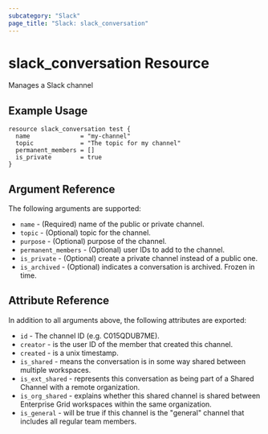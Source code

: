 ```yaml
---
subcategory: "Slack"
page_title: "Slack: slack_conversation"
---
```


# slack_conversation Resource

Manages a Slack channel

## Example Usage

```hcl
resource slack_conversation test {
  name              = "my-channel"
  topic             = "The topic for my channel"
  permanent_members = []
  is_private        = true
}
```

## Argument Reference

The following arguments are supported:

* `name` - (Required) name of the public or private channel.
* `topic` - (Optional) topic for the channel.
* `purpose` - (Optional) purpose of the channel.
* `permanent_members` - (Optional) user IDs to add to the channel.
* `is_private` - (Optional) create a private channel instead of a public one.
* `is_archived` - (Optional) indicates a conversation is archived. Frozen in time.

## Attribute Reference

In addition to all arguments above, the following attributes are exported:

* `id` - The channel ID (e.g. C015QDUB7ME).
* `creator` - is the user ID of the member that created this channel.
* `created` - is a unix timestamp.
* `is_shared` - means the conversation is in some way shared between multiple workspaces.
* `is_ext_shared` - represents this conversation as being part of a Shared Channel
with a remote organization.
* `is_org_shared` - explains whether this shared channel is shared between Enterprise
Grid workspaces within the same organization.
* `is_general` - will be true if this channel is the "general" channel that includes
all regular team members.
